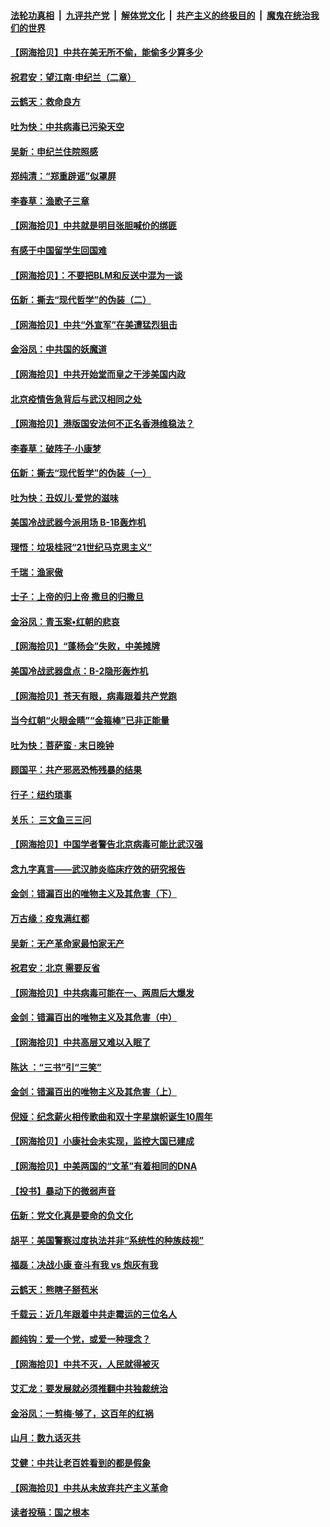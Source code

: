 ####  [法轮功真相](../../../../basic/blob/master/README.md?t=06281531) &nbsp;|&nbsp; [九评共产党](../../../../9ping.md/blob/master/README.md?t=06281531) &nbsp;|&nbsp; [解体党文化](../../../../jtdwh.md/blob/master/README.md?t=06281531)  &nbsp;|&nbsp; [共产主义的终极目的](../../../../gczydzjmd.md/blob/master/README.md?t=06281531) &nbsp;|&nbsp; [魔鬼在统治我们的世界](../../../../mgztzwmdsj.md/blob/master/README.md?t=06281531) 

#### [【网海拾贝】中共在美无所不偷，能偷多少算多少](../pages/nsc993/n12216875.md?t=06281531) 

#### [祝君安：望江南·申纪兰（二章）](../pages/nsc993/n12216556.md?t=06281531) 

#### [云鹤天：救命良方](../pages/nsc993/n12216543.md?t=06281531) 

#### [吐为快：中共病毒已污染天空](../pages/nsc993/n12215786.md?t=06281531) 

#### [吴新：申纪兰住院照感](../pages/nsc993/n12215730.md?t=06281531) 

#### [郑纯清：“郑重辟谣”似罩屏](../pages/nsc993/n12215700.md?t=06281531) 

#### [李春草：渔歌子三章](../pages/nsc993/n12215653.md?t=06281531) 

#### [【网海拾贝】中共就是明目张胆喊价的绑匪](../pages/nsc993/n12215381.md?t=06281531) 

#### [有感于中国留学生回国难](../pages/nsc993/n12212960.md?t=06281531) 

#### [【网海拾贝】：不要把BLM和反送中混为一谈](../pages/nsc993/n12213076.md?t=06281531) 

#### [伍新：撕去“现代哲学”的伪装（二）](../pages/nsc993/n12211310.md?t=06281531) 

#### [【网海拾贝】中共“外宣军”在美遭猛烈狙击](../pages/nsc993/n12211190.md?t=06281531) 

#### [金浴凤：中共国的妖魔道](../pages/nsc993/n12208163.md?t=06281531) 

#### [【网海拾贝】中共开始堂而皇之干涉美国内政](../pages/nsc993/n12205646.md?t=06281531) 

#### [北京疫情告急背后与武汉相同之处](../pages/nsc993/n12201610.md?t=06281531) 

#### [【网海拾贝】港版国安法何不正名香港维稳法？](../pages/nsc993/n12203675.md?t=06281531) 

#### [李春草：破阵子·小康梦](../pages/nsc993/n12202996.md?t=06281531) 

#### [伍新：撕去“现代哲学”的伪装（一）](../pages/nsc993/n12202666.md?t=06281531) 

#### [吐为快：丑奴儿·爱党的滋味](../pages/nsc993/n12202630.md?t=06281531) 

#### [美国冷战武器今派用场 B-1B轰炸机](../pages/nsc993/n12202368.md?t=06281531) 

#### [理悟：垃圾桂冠“21世纪马克思主义”](../pages/nsc993/n12201220.md?t=06281531) 

#### [千瑞：渔家傲](../pages/nsc993/n12201174.md?t=06281531) 

#### [士子：上帝的归上帝 撒旦的归撒旦](../pages/nsc993/n12199902.md?t=06281531) 

#### [金浴凤：青玉案•红朝的悲哀](../pages/nsc993/n12199650.md?t=06281531) 

#### [【网海拾贝】“蓬杨会”失败，中美摊牌](../pages/nsc993/n12199598.md?t=06281531) 

#### [美国冷战武器盘点：B-2隐形轰炸机](../pages/nsc993/n12199226.md?t=06281531) 

#### [【网海拾贝】苍天有眼，病毒跟着共产党跑](../pages/nsc993/n12197648.md?t=06281531) 

#### [当今红朝“火眼金睛”“金箍棒”已非正能量](../pages/nsc993/n12196834.md?t=06281531) 

#### [吐为快：菩萨蛮 · 末日晚钟](../pages/nsc993/n12196689.md?t=06281531) 

#### [顾国平：共产邪恶恐怖残暴的结果](../pages/nsc993/n12195238.md?t=06281531) 

#### [行子：纽约琐事](../pages/nsc993/n12194752.md?t=06281531) 

#### [关乐： 三文鱼三三问](../pages/nsc993/n12194626.md?t=06281531) 

#### [【网海拾贝】中国学者警告北京病毒可能比武汉强](../pages/nsc993/n12193964.md?t=06281531) 

#### [念九字真言——武汉肺炎临床疗效的研究报告](../pages/nsc993/n12190804.md?t=06281531) 

#### [金剑：错漏百出的唯物主义及其危害（下）](../pages/nsc993/n12191909.md?t=06281531) 

#### [万古缘：疫鬼满红都](../pages/nsc993/n12191847.md?t=06281531) 

#### [吴新：无产革命家最怕家无产](../pages/nsc993/n12191806.md?t=06281531) 

#### [祝君安：北京 需要反省](../pages/nsc993/n12191766.md?t=06281531) 

#### [【网海拾贝】中共病毒可能在一、两周后大爆发](../pages/nsc993/n12190517.md?t=06281531) 

#### [金剑：错漏百出的唯物主义及其危害（中）](../pages/nsc993/n12188778.md?t=06281531) 

#### [【网海拾贝】中共高层又难以入眠了](../pages/nsc993/n12188425.md?t=06281531) 

#### [陈达 ：“三书”引“三笑”](../pages/nsc993/n12187929.md?t=06281531) 

#### [金剑：错漏百出的唯物主义及其危害（上）](../pages/nsc993/n12186502.md?t=06281531) 

#### [倪娅：纪念薪火相传歌曲和双十字星旗帜诞生10周年](../pages/nsc993/n12186439.md?t=06281531) 

#### [【网海拾贝】小康社会未实现，监控大国已建成](../pages/nsc993/n12185468.md?t=06281531) 

#### [【网海拾贝】中美两国的“文革”有着相同的DNA](../pages/nsc993/n12184487.md?t=06281531) 

#### [【投书】暴动下的微弱声音](../pages/nsc993/n12183493.md?t=06281531) 

#### [伍新：党文化真是要命的负文化](../pages/nsc993/n12182742.md?t=06281531) 

#### [胡平：美国警察过度执法并非“系统性的种族歧视”](../pages/nsc993/n12182713.md?t=06281531) 

#### [福磊：决战小康 奋斗有我 vs 炮灰有我](../pages/nsc993/n12182693.md?t=06281531) 

#### [云鹤天：熊瞎子掰苞米](../pages/nsc993/n12182680.md?t=06281531) 

#### [千载云：近几年跟着中共走霉运的三位名人](../pages/nsc993/n12182649.md?t=06281531) 

#### [颜纯钩：爱一个党，或爱一种理念？](../pages/nsc993/n12182640.md?t=06281531) 

#### [【网海拾贝】中共不灭，人民就得被灭](../pages/nsc993/n12180698.md?t=06281531) 

#### [艾汇龙：要发展就必须推翻中共独裁统治](../pages/nsc993/n12180647.md?t=06281531) 

#### [金浴凤：一剪梅·够了，这百年的红祸](../pages/nsc993/n12180002.md?t=06281531) 

#### [山月：数九话灭共](../pages/nsc993/n12179940.md?t=06281531) 

#### [艾健：中共让老百姓看到的都是假象](../pages/nsc993/n12179778.md?t=06281531) 

#### [【网海拾贝】中共从未放弃共产主义革命](../pages/nsc993/n12176687.md?t=06281531) 

#### [读者投稿：国之根本](../pages/nsc993/n12176662.md?t=06281531) 

